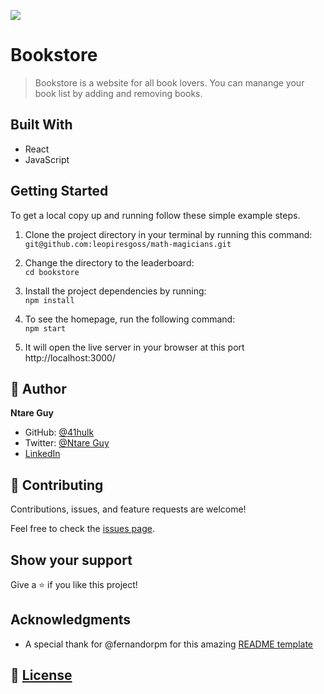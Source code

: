 ![](https://img.shields.io/badge/Microverse-blueviolet)

# Bookstore

> Bookstore is a website for all book lovers. You can manange your book list by adding and removing books.

## Built With

- React
- JavaScript

## Getting Started

To get a local copy up and running follow these simple example steps. 

1. Clone the project directory in your terminal by running this command: <br>
`git@github.com:leopiresgoss/math-magicians.git`

2. Change the directory to the leaderboard: <br>
`cd bookstore`

3. Install the project dependencies by running: <br>
`npm install`

4. To see the homepage, run the following command: <br>
`npm start`

5. It will open the live server in your browser at this port http://localhost:3000/

## 👤 Author

**Ntare Guy**

- GitHub: [@41hulk](https://github.com/41hulk)
- Twitter: [@Ntare Guy](https://twitter.com/ntare-guy)
- [LinkedIn](https://www.linkedin.com/in/ntare-guy/)


## 🤝 Contributing

Contributions, issues, and feature requests are welcome!

Feel free to check the [issues page](../../issues/).

## Show your support

Give a ⭐️ if you like this project!

## Acknowledgments

- A special thank for @fernandorpm for this amazing [README template](https://github.com/microverseinc/readme-template)

## 📝 [License](./LICENSE)